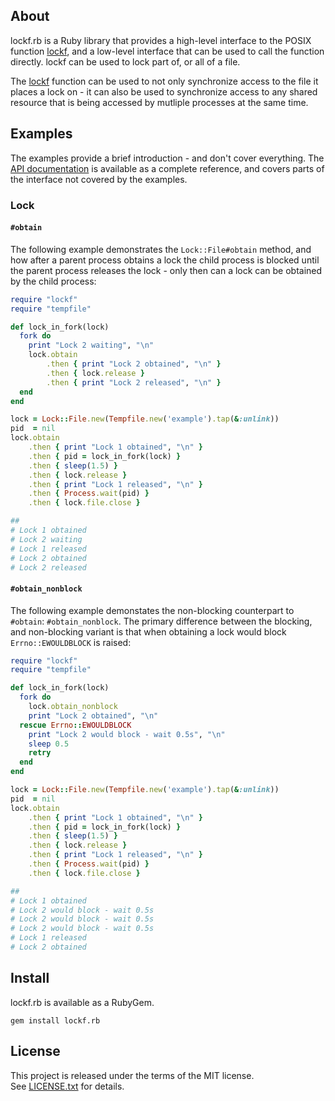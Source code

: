 ## About

lockf.rb is a Ruby library that provides a high-level interface to
the POSIX function [lockf](https://man7.org/linux/man-pages/man3/lockf.3.html), and a low-level interface that can be used to call the function directly.
lockf can be used to lock part of, or all of a file.

The [lockf](https://man7.org/linux/man-pages/man3/lockf.3.html) function can be used to
not only synchronize access to the file it places a lock on - it can also be used to
synchronize access to any shared resource that is being accessed by mutliple processes
at the same time.

## Examples


The examples provide a brief introduction - and don't cover everything. The [API documentation](https://0x1eef.github.io/x/lockf.rb)
is available as a complete reference, and covers parts of the interface not
covered by the examples.

### Lock

#### `#obtain`

The following example demonstrates the `Lock::File#obtain` method, and
how after a parent process obtains a lock the child process is blocked until
the parent process releases the lock - only then can a lock can be obtained
by the child process:

```ruby
require "lockf"
require "tempfile"

def lock_in_fork(lock)
  fork do
    print "Lock 2 waiting", "\n"
    lock.obtain
        .then { print "Lock 2 obtained", "\n" }
        .then { lock.release }
        .then { print "Lock 2 released", "\n" }
  end
end

lock = Lock::File.new(Tempfile.new('example').tap(&:unlink))
pid  = nil
lock.obtain
    .then { print "Lock 1 obtained", "\n" }
    .then { pid = lock_in_fork(lock) }
    .then { sleep(1.5) }
    .then { lock.release }
    .then { print "Lock 1 released", "\n" }
    .then { Process.wait(pid) }
    .then { lock.file.close }

##
# Lock 1 obtained
# Lock 2 waiting
# Lock 1 released
# Lock 2 obtained
# Lock 2 released
```

#### `#obtain_nonblock`

The following example demonstates the non-blocking counterpart to `#obtain`: `#obtain_nonblock`. The
primary difference between the blocking, and non-blocking variant is that when obtaining a lock would block `Errno::EWOULDBLOCK` is raised:


```ruby
require "lockf"
require "tempfile"

def lock_in_fork(lock)
  fork do
    lock.obtain_nonblock
    print "Lock 2 obtained", "\n"
  rescue Errno::EWOULDBLOCK
    print "Lock 2 would block - wait 0.5s", "\n"
    sleep 0.5
    retry
  end
end

lock = Lock::File.new(Tempfile.new('example').tap(&:unlink))
pid  = nil
lock.obtain
    .then { print "Lock 1 obtained", "\n" }
    .then { pid = lock_in_fork(lock) }
    .then { sleep(1.5) }
    .then { lock.release }
    .then { print "Lock 1 released", "\n" }
    .then { Process.wait(pid) }
    .then { lock.file.close }

##
# Lock 1 obtained
# Lock 2 would block - wait 0.5s
# Lock 2 would block - wait 0.5s
# Lock 2 would block - wait 0.5s
# Lock 1 released
# Lock 2 obtained
```

## Install

lockf.rb is available as a RubyGem.

    gem install lockf.rb

## License

This project is released under the terms of the MIT license.<br>
See [LICENSE.txt](./LICENSE.txt) for details.
